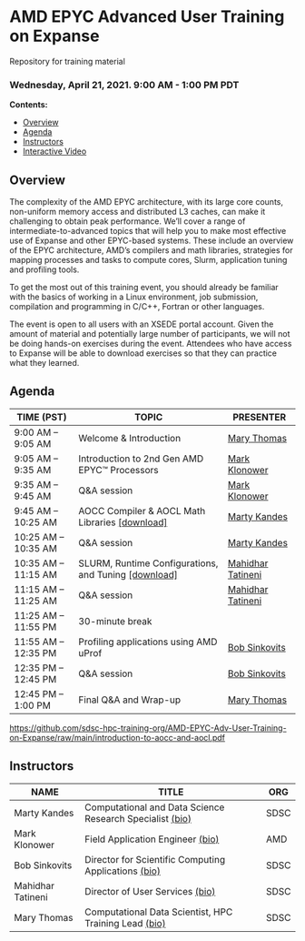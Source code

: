 # AMD EPYC Advanced User Training on Expanse 
Repository for training material

### Wednesday, April 21, 2021.     9:00 AM - 1:00 PM PDT

<a name="top">**Contents:**
* [Overview](#overview)
* [Agenda](#agenda)
* [Instructors](#instructors)
* [Interactive Video](https://education.sdsc.edu/training/interactive/202104_amd_epyc/index.html)

## Overview<a name="overview"></a>
The complexity of the AMD EPYC architecture, with its large core counts, non-uniform memory access and distributed L3 caches, can make it challenging to obtain peak performance. We’ll cover a range of intermediate-to-advanced topics that will help you to make most effective use of Expanse and other EPYC-based systems. These include an overview of the EPYC architecture, AMD’s compilers and math libraries, strategies for mapping processes and tasks to compute cores, Slurm, application tuning and profiling tools.

To get the most out of this training event, you should already be familiar with the basics of working in a Linux environment, job submission, compilation and programming in C/C++, Fortran or other languages.

The event is open to all users with an XSEDE portal account. Given the amount of material and potentially large number of participants, we will not be doing hands-on exercises during the event. Attendees who have access to Expanse will be able to download exercises so that they can practice what they learned.

## Agenda<a name="agenda"></a>
| **TIME (PST)** | **TOPIC** | **PRESENTER** |
| --- | -----------    | ----------- |
| 9:00 AM – 9:05 AM    | Welcome & Introduction | [Mary Thomas](#thomas) |
| 9:05 AM – 9:35 AM    | Introduction to 2nd Gen AMD EPYC™ Processors |  [Mark Klonower](#klonower) |
| 9:35 AM – 9:45 AM    |  Q&A session |  [Mark Klonower](#klonower) |
| 9:45 AM – 10:25 AM   |  AOCC Compiler & AOCL Math Libraries [[download]](https://github.com/sdsc-hpc-training-org/AMD-EPYC-Adv-User-Training-on-Expanse/raw/main/introduction-to-aocc-and-aocl.pdf)| [Marty Kandes](#kandes) |
| 10:25 AM – 10:35 AM  |   Q&A session | [Marty Kandes](#kandes) |
| 10:35 AM – 11:15 AM  |   SLURM, Runtime Configurations, and Tuning [[download]](https://github.com/sdsc-hpc-training-org/AMD-EPYC-Adv-User-Training-on-Expanse/raw/main/Expanse_SLURM_Runconfig_tuning_Tatineni.pdf) | [Mahidhar Tatineni](#tatineni) |
| 11:15 AM – 11:25 AM  |   Q&A session | [Mahidhar Tatineni](#tatineni) |
| 11:25 AM – 11:55 PM  |   30-minute break |  |
| 11:55 AM – 12:35 PM  |   Profiling applications using AMD uProf | [Bob Sinkovits](#sinkovits) |
| 12:35 PM – 12:45 PM  |  Q&A session | [Bob Sinkovits](#sinkovits) |
| 12:45 PM – 1:00 PM   |  Final Q&A and Wrap-up | [Mary Thomas](#thomas) |


https://github.com/sdsc-hpc-training-org/AMD-EPYC-Adv-User-Training-on-Expanse/raw/main/introduction-to-aocc-and-aocl.pdf

## Instructors<a name="instructors"></a>
| **NAME** | **TITLE** | **ORG** |
| ---------- | ----------- | ----------- |
| Marty Kandes<a name="kandes"></a>  |  Computational and Data Science Research Specialist [(bio)](https://www.linkedin.com/in/marty-kandes-b53a34144/) |  SDSC |
| Mark Klonower<a name="klonower"></a>  | Field Application Engineer [(bio)](https://www.linkedin.com/in/mark-klonower-0b5a51/)  |AMD| 
| Bob Sinkovits<a name="sinkovits"></a>  | Director for Scientific Computing Applications [(bio)](https://www.sdsc.edu/research/researcher_spotlight/sinkovits_robert.html) | SDSC|
| Mahidhar Tatineni<a name="tatineni"></a> | Director of User Services [(bio)](https://www.sdsc.edu/research/researcher_spotlight/tatineni_mahidhar.html)   | SDSC |  |
| Mary Thomas<a name="thomas"></a>  | Computational Data Scientist, HPC Training Lead [(bio)]( https://www.sdsc.edu/research/researcher_spotlight/thomas_mary.html)| SDSC |
